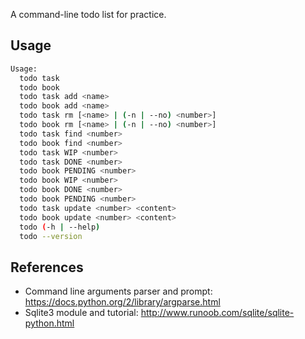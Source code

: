 

A command-line todo list for practice.

## Usage

```bash
Usage:
  todo task
  todo book
  todo task add <name>
  todo book add <name>
  todo task rm [<name> | (-n | --no) <number>]
  todo book rm [<name> | (-n | --no) <number>]
  todo task find <number>
  todo book find <number>
  todo task WIP <number>
  todo task DONE <number>
  todo book PENDING <number>
  todo book WIP <number>
  todo book DONE <number>
  todo book PENDING <number>
  todo task update <number> <content>
  todo book update <number> <content>
  todo (-h | --help)
  todo --version
```  

## References

* Command line arguments parser and prompt: https://docs.python.org/2/library/argparse.html
* Sqlite3 module and tutorial: http://www.runoob.com/sqlite/sqlite-python.html
